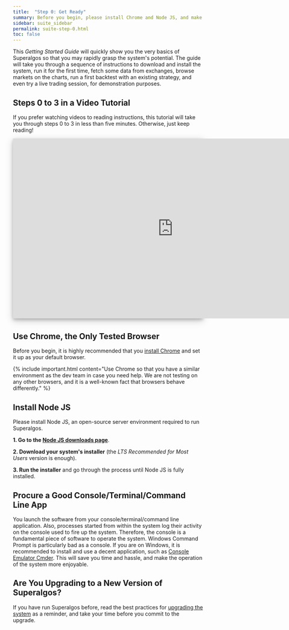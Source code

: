 ```yaml
---
title:  "Step 0: Get Ready"
summary: Before you begin, please install Chrome and Node JS, and make sure you have a decent console application.
sidebar: suite_sidebar
permalink: suite-step-0.html
toc: false
---
```


This *Getting Started Guide* will quickly show you the very basics of Superalgos so that you may rapidly grasp the system's potential. The guide will take you through a sequence of instructions to download and install the system, run it for the first time, fetch some data from exchanges, browse markets on the charts, run a first backtest with an existing strategy, and even try a live trading session, for demonstration purposes.

## Steps 0 to 3 in a Video Tutorial

If you prefer watching videos to reading instructions, this tutorial will take you through steps 0 to 3 in less than five minutes. Otherwise, just keep reading!

<div style="background-color: white; box-shadow: 0 4px 8px 0 rgba(0, 0, 0, 0.2), 0 6px 20px 0 rgba(0, 0, 0, 0.19); margin-bottom: 35px; max-width: 850px; max-height: 476px;">
<iframe width="848" height="476" src="https://www.youtube.com/embed/ac6QMxfigs8" frameborder="0" allow="accelerometer; autoplay; encrypted-media; gyroscope; picture-in-picture" allowfullscreen></iframe>
</div>

## Use Chrome, the Only Tested Browser

Before you begin, it is highly recommended that you <a href="https://www.google.com/chrome/" rel="nofollow" rel="noopener" target="_blank">install Chrome</a> and set it up as your default browser.

{% include important.html content="Use Chrome so that you have a similar environment as the dev team in case you need help. We are not testing on any other browsers, and it is a well-known fact that browsers behave differently." %}

## Install Node JS

Please install Node JS, an open-source server environment required to run Superalgos. 

**1. Go to the <a href="https://nodejs.org/en/download/" rel="nofollow" rel="noopener" target="_blank">Node JS downloads page</a>**.

**2. Download your system's installer** (the *LTS Recommended for Most Users* version is enough).

**3. Run the installer** and go through the process until Node JS is fully installed.

## Procure a Good Console/Terminal/Command Line App

You launch the software from your console/terminal/command line application. Also, processes started from within the system log their activity on the console used to fire up the system. Therefore, the console is a fundamental piece of software to operate the system. Windows Command Prompt is particularly bad as a console. If you are on Windows, it is recommended to install and use a decent application, such as <a href="https://cmder.net/" rel="nofollow" rel="noopener" target="_blank">Console Emulator Cmder<a/>. This will save you time and hassle, and make the operation of the system more enjoyable. 

## Are You Upgrading to a New Version of Superalgos?

If you have run Superalgos before, read the best practices for [upgrading the system](suite-upgrading-your-existing-instalation.html) as a reminder, and take your time before you commit to the upgrade.